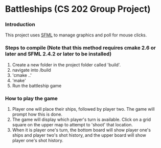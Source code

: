 # Battleships (CS 202 Group Project)

### Introduction
This project uses [SFML](https://www.sfml-dev.org/) to manage graphics and poll for mouse clicks.


### Steps to compile (Note that this method requires cmake 2.6 or later and SFML 2.4.2 or later to be installed)
1. Create a new folder in the project folder called 'build'.
2. navigate into /build
3. 'cmake ..'
4. 'make'
5. Run the battleship game

### How to play the game
1. Player one will place their ships, followed by player two. The game will prompt how this is done.
2. The game will display which player's turn is available. Click on a grid square on the upper map to attempt to 'shoot' that location.
3. When it is player one's turn, the bottom board will show player one's ships and player two's shot history, and the upper board will show player one's shot history.
